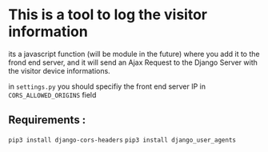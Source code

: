 # This is a tool to log the visitor information 
its a javascript function (will be module in the future) where you add it to the frond end server, and it will send an Ajax Request to the Django Server with the visitor device  informations. 


in `settings.py` you should specifiy the front end server IP in `CORS_ALLOWED_ORIGINS` field


## Requirements :
`pip3 install django-cors-headers`
`pip3 install django_user_agents`


